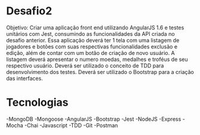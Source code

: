 # Desafio2
Objetivo: 
Criar uma aplicação front end utilizando AngularJS 1.6 e testes unitários com Jest,
consumindo as funcionalidades da API criada no desafio anterior.
Essa aplicação deverá ter 1 tela com uma listagem de jogadores e botões com suas
respectivas funcionalidades exclusão e edição, além de contar com um botão de
criação de novo usuário.
A listagem deverá apresentar o numero moedas, medalhes e troféus de seu respectivo
usuário.
Deverá ser utilizado o conceito de TDD para desenvolvimento dos testes.
Deverá ser utilizado o Bootstrap para a criação das interfaces.

# Tecnologias
-MongoDB
-Mongoose
-AngularJS
-Bootstrap
-Jest
-NodeJS
-Express
-Mocha
-Chai
-Javascript
-TDD
-Git
-Postman
